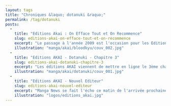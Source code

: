 ```yaml
---
layout: tags
title: "Chroniques &laquo; dotanuki &raquo;"
permalink: /tag/dotanuki
posts:
  -
    title: "Editions Akai : On Efface Tout et On Recommence"
    slug: editions-akai-on-efface-tout-et-on-recommence
    excerpt: "Le passage à l'année 2009 est l'occasion pour les Editions AKAI d'inaugurer leur newsletter.Cette communication nous permet d'apprendre la sortie du chapitre 2 de BloodKyu. C'est également par ce biais que l'éditeur annonce la suppression pure et simple du premier chapitre de Dotanuki (qui n'en comptait jusqu'alors que trois).On est alors en droit"
    illustration: "manga/akai/bloodkyu/couv_002.jpg"
  -
    title: "Editions AKAI - Dotanuki - Chapitre 3"
    slug: editions-akai-dotanuki-chapitre-3
    excerpt: "Les éditions AKAI viennent de mettre en ligne le 3ème chapitre du manga Dotanuki de Lorenzo. La trame scénaristique commence à se développer avec la révélation de la quête des protagonistes principaux et l'apparition d'une faction obscure qui va tenter de les empêcher d'atteindre leur but. Plus de densité, et donc plus d'intérêt. Poursuivez sur"
    illustration: "manga/akai/dotanuki/couv_001.jpg"
  -
    title: "Editions AKAI - Nouvel Editeur"
    slug: editions-akai-nouvel-editeur
    excerpt: "Manga News se fait l'écho ce matin de l'arrivée prochaine sur le marché d'un nouvel éditeur dit low-cost : les Editions AKAI. Cet éditeur prévoit en effet de publier sur le marché français puis européen des manga jusqu'à 6 fois moins chers que leurs homologues traditionnels en insérant des publicités.La segmentation de leur collection est on ne"
    illustration: "logos/editions_akai.jpg"
---
```


